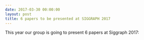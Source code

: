 ```yaml
---
date: 2017-03-30 00:00:00
layout: post
title: 6 papers to be presented at SIGGRAPH 2017
---
```


This year our group is going to present 6 papers at Siggraph 2017: